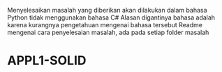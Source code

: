 Menyelesaikan masalah yang diberikan akan dilakukan dalam bahasa Python tidak menggunakan bahasa C#
Alasan digantinya bahasa adalah karena kurangnya pengetahuan mengenai bahasa tersebut
Readme mengenai cara penyelesaian masalah, ada pada setiap folder masalah

# APPL1-SOLID
